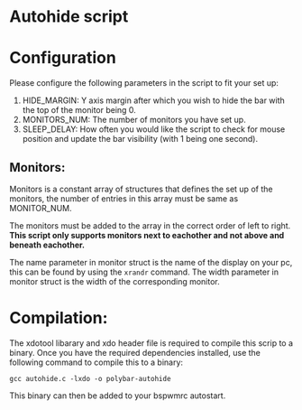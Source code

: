 # Autohide script

# Configuration

Please configure the following parameters in the script to fit your set up:
1. HIDE_MARGIN: Y axis margin after which you wish to hide the bar with the top of the monitor being 0.
2. MONITORS_NUM: The number of monitors you have set up.
3. SLEEP_DELAY: How often you would like the script to check for mouse position and update the bar visibility (with 1 being one second).

## Monitors:

Monitors is a constant array of structures that defines the set up of the monitors, the number of entries in this array must be same as MONITOR_NUM.

The monitors must be added to the array in the correct order of left to right.
**This script only supports monitors next to eachother and not above and beneath eachother.**

The name parameter in monitor struct is the name of the display on your pc, this can be found by using the ``xrandr`` command.
The width parameter in monitor struct is the width of the corresponding monitor.

# Compilation:

The xdotool libarary and xdo header file is required to compile this scrip to a binary. Once you have the required dependencies installed, use the following command to compile this to a binary:

````
gcc autohide.c -lxdo -o polybar-autohide
````

This binary can then be added to your bspwmrc autostart.